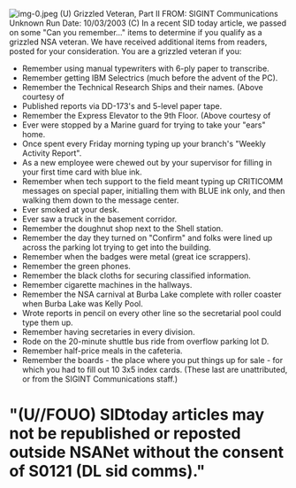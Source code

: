 ![img-0.jpeg](img-0.jpeg)
(U) Grizzled Veteran, Part II
FROM: SIGINT Communications
Unknown
Run Date: 10/03/2003
(C) In a recent SID today article, we passed on some "Can you remember..." items to determine if you qualify as a grizzled NSA veteran. We have received additional items from readers, posted for your consideration. You are a grizzled veteran if you:

- Remember using manual typewriters with 6-ply paper to transcribe.
- Remember getting IBM Selectrics (much before the advent of the PC).
- Remember the Technical Research Ships and their names.
(Above courtesy of
- Published reports via DD-173's and 5-level paper tape.
- Remember the Express Elevator to the 9th Floor.
(Above courtesy of
- Ever were stopped by a Marine guard for trying to take your "ears" home.
- Once spent every Friday morning typing up your branch's "Weekly Activity Report".
- As a new employee were chewed out by your supervisor for filling in your first time card with blue ink.
- Remember when tech support to the field meant typing up CRITICOMM messages on special paper, initialling them with BLUE ink only, and then walking them down to the message center.
- Ever smoked at your desk.
- Ever saw a truck in the basement corridor.
- Remember the doughnut shop next to the Shell station.
- Remember the day they turned on "Confirm" and folks were lined up across the parking lot trying to get into the building.
- Remember when the badges were metal (great ice scrappers).
- Remember the green phones.
- Remember the black cloths for securing classified information.
- Remember cigarette machines in the hallways.
- Remember the NSA carnival at Burba Lake complete with roller coaster when Burba Lake was Kelly Pool.
- Wrote reports in pencil on every other line so the secretarial pool could type them up.
- Remember having secretaries in every division.
- Rode on the 20-minute shuttle bus ride from overflow parking lot D.
- Remember half-price meals in the cafeteria.
- Remember the boards - the place where you put things up for sale - for which you had to fill out 10 3x5 index cards.
(These last are unattributed, or from the SIGINT Communications staff.)


# "(U//FOUO) SIDtoday articles may not be republished or reposted outside NSANet without the consent of S0121 (DL sid comms)."
